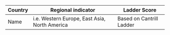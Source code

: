 | Country | Regional indicator | Ladder Score |
| --- | --- | --- |
| Name | i.e. Western Europe, East Asia, North America | Based on Cantrill Ladder | 

